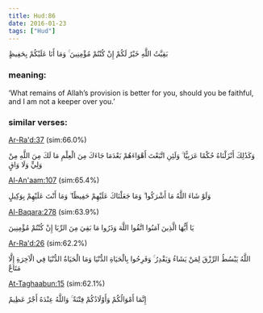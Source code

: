 ```yaml
---
title: Hud:86
date: 2016-01-23
tags: ["Hud"]
---
```

بَقِيَّتُ اللَّهِ خَيْرٌ لَكُمْ إِنْ كُنْتُمْ مُؤْمِنِينَ ۚ وَمَا أَنَا عَلَيْكُمْ بِحَفِيظٍ
### meaning: 
‘What remains of Allah’s provision is better for you, should you be faithful, and I am not a keeper over you.’
### similar verses: 

[Ar-Ra'd:37](/13/37) (sim:66.0%)

وَكَذَٰلِكَ أَنْزَلْنَاهُ حُكْمًا عَرَبِيًّا ۚ وَلَئِنِ اتَّبَعْتَ أَهْوَاءَهُمْ بَعْدَمَا جَاءَكَ مِنَ الْعِلْمِ مَا لَكَ مِنَ اللَّهِ مِنْ وَلِيٍّ وَلَا وَاقٍ

[Al-An'aam:107](/6/107) (sim:65.4%)

وَلَوْ شَاءَ اللَّهُ مَا أَشْرَكُوا ۗ وَمَا جَعَلْنَاكَ عَلَيْهِمْ حَفِيظًا ۖ وَمَا أَنْتَ عَلَيْهِمْ بِوَكِيلٍ

[Al-Baqara:278](/2/278) (sim:63.9%)

يَا أَيُّهَا الَّذِينَ آمَنُوا اتَّقُوا اللَّهَ وَذَرُوا مَا بَقِيَ مِنَ الرِّبَا إِنْ كُنْتُمْ مُؤْمِنِينَ

[Ar-Ra'd:26](/13/26) (sim:62.2%)

اللَّهُ يَبْسُطُ الرِّزْقَ لِمَنْ يَشَاءُ وَيَقْدِرُ ۚ وَفَرِحُوا بِالْحَيَاةِ الدُّنْيَا وَمَا الْحَيَاةُ الدُّنْيَا فِي الْآخِرَةِ إِلَّا مَتَاعٌ

[At-Taghaabun:15](/64/15) (sim:62.1%)

إِنَّمَا أَمْوَالُكُمْ وَأَوْلَادُكُمْ فِتْنَةٌ ۚ وَاللَّهُ عِنْدَهُ أَجْرٌ عَظِيمٌ
